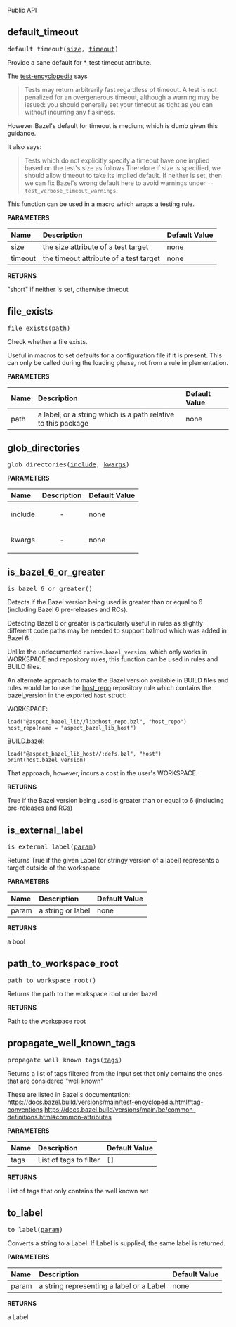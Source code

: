 <!-- Generated with Stardoc: http://skydoc.bazel.build -->

Public API

<a id="default_timeout"></a>

## default_timeout

<pre>
default_timeout(<a href="#default_timeout-size">size</a>, <a href="#default_timeout-timeout">timeout</a>)
</pre>

Provide a sane default for *_test timeout attribute.

The [test-encyclopedia](https://bazel.build/reference/test-encyclopedia) says
> Tests may return arbitrarily fast regardless of timeout.
> A test is not penalized for an overgenerous timeout, although a warning may be issued:
> you should generally set your timeout as tight as you can without incurring any flakiness.

However Bazel's default for timeout is medium, which is dumb given this guidance.

It also says:
> Tests which do not explicitly specify a timeout have one implied based on the test's size as follows
Therefore if size is specified, we should allow timeout to take its implied default.
If neither is set, then we can fix Bazel's wrong default here to avoid warnings under
`--test_verbose_timeout_warnings`.

This function can be used in a macro which wraps a testing rule.


**PARAMETERS**


| Name  | Description | Default Value |
| :------------- | :------------- | :------------- |
| <a id="default_timeout-size"></a>size |  the size attribute of a test target   |  none |
| <a id="default_timeout-timeout"></a>timeout |  the timeout attribute of a test target   |  none |

**RETURNS**

"short" if neither is set, otherwise timeout


<a id="file_exists"></a>

## file_exists

<pre>
file_exists(<a href="#file_exists-path">path</a>)
</pre>

Check whether a file exists.

Useful in macros to set defaults for a configuration file if it is present.
This can only be called during the loading phase, not from a rule implementation.


**PARAMETERS**


| Name  | Description | Default Value |
| :------------- | :------------- | :------------- |
| <a id="file_exists-path"></a>path |  a label, or a string which is a path relative to this package   |  none |


<a id="glob_directories"></a>

## glob_directories

<pre>
glob_directories(<a href="#glob_directories-include">include</a>, <a href="#glob_directories-kwargs">kwargs</a>)
</pre>



**PARAMETERS**


| Name  | Description | Default Value |
| :------------- | :------------- | :------------- |
| <a id="glob_directories-include"></a>include |  <p align="center"> - </p>   |  none |
| <a id="glob_directories-kwargs"></a>kwargs |  <p align="center"> - </p>   |  none |


<a id="is_bazel_6_or_greater"></a>

## is_bazel_6_or_greater

<pre>
is_bazel_6_or_greater()
</pre>

Detects if the Bazel version being used is greater than or equal to 6 (including Bazel 6 pre-releases and RCs).

Detecting Bazel 6 or greater is particularly useful in rules as slightly different code paths may be needed to
support bzlmod which was added in Bazel 6.

Unlike the undocumented `native.bazel_version`, which only works in WORKSPACE and repository rules, this function can
be used in rules and BUILD files.

An alternate approach to make the Bazel version available in BUILD files and rules would be to
use the [host_repo](https://github.com/aspect-build/bazel-lib/blob/main/docs/host_repo.md) repository rule
which contains the bazel_version in the exported `host` struct:

WORKSPACE:
```
load("@aspect_bazel_lib//lib:host_repo.bzl", "host_repo")
host_repo(name = "aspect_bazel_lib_host")
```

BUILD.bazel:
```
load("@aspect_bazel_lib_host//:defs.bzl", "host")
print(host.bazel_version)
```

That approach, however, incurs a cost in the user's WORKSPACE.



**RETURNS**

True if the Bazel version being used is greater than or equal to 6 (including pre-releases and RCs)


<a id="is_external_label"></a>

## is_external_label

<pre>
is_external_label(<a href="#is_external_label-param">param</a>)
</pre>

Returns True if the given Label (or stringy version of a label) represents a target outside of the workspace

**PARAMETERS**


| Name  | Description | Default Value |
| :------------- | :------------- | :------------- |
| <a id="is_external_label-param"></a>param |  a string or label   |  none |

**RETURNS**

a bool


<a id="path_to_workspace_root"></a>

## path_to_workspace_root

<pre>
path_to_workspace_root()
</pre>

 Returns the path to the workspace root under bazel


**RETURNS**

Path to the workspace root


<a id="propagate_well_known_tags"></a>

## propagate_well_known_tags

<pre>
propagate_well_known_tags(<a href="#propagate_well_known_tags-tags">tags</a>)
</pre>

Returns a list of tags filtered from the input set that only contains the ones that are considered "well known"

These are listed in Bazel's documentation:
https://docs.bazel.build/versions/main/test-encyclopedia.html#tag-conventions
https://docs.bazel.build/versions/main/be/common-definitions.html#common-attributes


**PARAMETERS**


| Name  | Description | Default Value |
| :------------- | :------------- | :------------- |
| <a id="propagate_well_known_tags-tags"></a>tags |  List of tags to filter   |  <code>[]</code> |

**RETURNS**

List of tags that only contains the well known set


<a id="to_label"></a>

## to_label

<pre>
to_label(<a href="#to_label-param">param</a>)
</pre>

Converts a string to a Label. If Label is supplied, the same label is returned.

**PARAMETERS**


| Name  | Description | Default Value |
| :------------- | :------------- | :------------- |
| <a id="to_label-param"></a>param |  a string representing a label or a Label   |  none |

**RETURNS**

a Label


